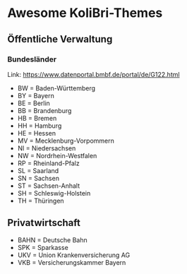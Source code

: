 # Awesome KoliBri-Themes

## Öffentliche Verwaltung

### Bundesländer

Link: <https://www.datenportal.bmbf.de/portal/de/G122.html>

- BW = Baden-Württemberg
- BY = Bayern
- BE = Berlin
- BB = Brandenburg
- HB = Bremen
- HH = Hamburg
- HE = Hessen
- MV = Mecklenburg-Vorpommern
- NI = Niedersachsen
- NW = Nordrhein-Westfalen
- RP = Rheinland-Pfalz
- SL = Saarland
- SN = Sachsen
- ST = Sachsen-Anhalt
- SH = Schleswig-Holstein
- TH = Thüringen

## Privatwirtschaft

- BAHN = Deutsche Bahn
- SPK = Sparkasse
- UKV = Union Krankenversicherung AG
- VKB = Versicherungskammer Bayern
